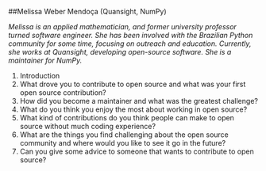 ##Melissa Weber Mendoça (Quansight, NumPy)

*Melissa is an applied mathematician, and former university professor turned software engineer. She has been involved with the Brazilian Python community for some time, focusing on outreach and education. Currently, she works at Quansight, developing open-source software. She is a maintainer for NumPy.*

1. Introduction
2. What drove you to contribute to open source and what was your first open source contribution?
3. How did you become a maintainer and what was the greatest challenge?
4. What do you think you enjoy the most about working in open source?
5. What kind of contributions do you think people can make to open source without much coding experience? 
6. What are the things you find challenging about the open source community and where would you like to see it go in the future?
7. Can you give some advice to someone that wants to contribute to open source?

